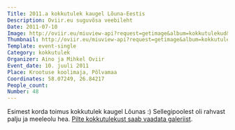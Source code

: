 ```yaml
---
Title: 2011.a kokkutulek kaugel Lõuna-Eestis
Description: Oviir.eu suguvõsa veebileht
Date: 2011-07-10
Image: http://oviir.eu/miuview-api?request=getimage&album=kokkutulekud&item=oviirid10.07.2011.jpg&size=1200&mode=longest
Thumbnail: http://oviir.eu/miuview-api?request=getimage&album=kokkutulekud&item=oviirid10.07.2011.jpg&size=600&mode=square
Template: event-single
Category: kokkutulek
Organizer: Aino ja Mihkel Oviir
Event_date: 10. juuli 2011
Place: Krootuse koolimaja, Põlvamaa
Coordinates: 58.07249, 26.84217
People_count:
Number: 48
---
```


Esimest korda toimus kokkutulek kaugel Lõunas :) Sellegipoolest oli rahvast palju ja meeleolu hea.
<a href="http://oviir.eu/?page_id=138#48_s_kokkutulek_2011" title="Ava galerii">Pilte kokkutulekust saab vaadata galeriist</a>.
